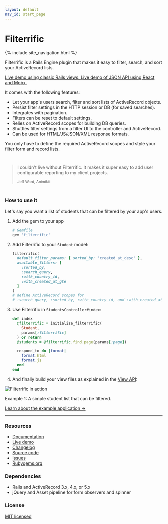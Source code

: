 ```yaml
---
layout: default
nav_id: start_page
---
```


<div class="page-header">
  <h1>Filterrific</h1>
</div>



{% include site_navigation.html %}

<p class="lead">
  Filterrific is a Rails Engine plugin that makes it easy to filter,
  search, and sort your ActiveRecord lists.
</p>

<a href="http://filterrific-demo.herokuapp.com/students" class="btn btn-success btn-large">
  Live demo using classic Rails views.
</a>

<a href="https://filterrific-json-api-demo.herokuapp.com" class="btn btn-success btn-large">
  Live demo of JSON API using React and Mobx.
</a>

It comes with the following features:

* Let your app's users search, filter and sort lists of ActiveRecord objects.
* Persist filter settings in the HTTP session or DB (for saved searches).
* Integrates with pagination.
* Filters can be reset to default settings.
* Relies on ActiveRecord scopes for building DB queries.
* Shuttles filter settings from a filter UI to the controller and ActiveRecord.
* Can be used for HTML/JS/JSON/XML response formats.

You only have to define the required ActiveRecord scopes and style your filter
form and record lists.

<div style="margin: 3em 0; max-width: 560px;" class="well">
  <blockquote style="margin-bottom: 0;">
    <p>
      I couldn't live without Filterrific. It makes it super easy to add
      user configurable reporting to my client projects.
    </p>
    <small>Jeff Ward, Animikii</small>
  </blockquote>
</div>

### How to use it

Let's say you want a list of students that can be filtered by your app's users.

1. Add the gem to your app

    ```ruby
    # Gemfile
    gem 'filterrific'
    ```

2. Add Filterrific to your `Student` model:

    ```ruby
    filterrific(
      default_filter_params: { sorted_by: 'created_at_desc' },
      available_filters: [
        :sorted_by,
        :search_query,
        :with_country_id,
        :with_created_at_gte
      ]
    )
    # define ActiveRecord scopes for
    # :search_query, :sorted_by, :with_country_id, and :with_created_at_gte
    ```

3. Use Filterrific in `StudentsController#index`:

    ```ruby
    def index
      @filterrific = initialize_filterrific(
        Student,
        params[:filterrific]
      ) or return
      @students = @filterrific.find.page(params[:page])

      respond_to do |format|
        format.html
        format.js
      end
    end
    ```

4. And finally build your view files as explained in the [View API](/pages/action_view_api.html):

<p class="unconstrained">
  <img src="/images/screenshot_s.png" alt="Filterrific in action" class="img-polaroid" />
  <div class="img_caption">
    Example 1: A simple student list that can be filtered.
  </div>
</p>

<p>
  <a href="/pages/example_application.html" class='btn btn-success'>Learn about the example application &rarr;</a>
</p>

<hr />

<div class="row">

  <div class="span3">
    <h3>Resources</h3>
    <ul>
      <li><a href="http://filterrific.clearcove.ca">Documentation</a></li>
      <li><a href="http://filterrific-demo.herokuapp.com">Live demo</a></li>
      <li><a href="https://github.com/jhund/filterrific/blob/master/CHANGELOG.md">Changelog</a></li>
      <li><a href="https://github.com/jhund/filterrific">Source code</a></li>
      <li><a href="https://github.com/jhund/filterrific/issues">Issues</a></li>
      <li><a href="http://rubygems.org/gems/filterrific">Rubygems.org</a></li>
    </ul>
  </div>

  <div class="span4">
    <h3>Dependencies</h3>
    <ul>
      <li>Rails and ActiveRecord 3.x, 4.x, or 5.x</li>
      <li>jQuery and Asset pipeline for form observers and spinner</li>
    </ul>
  </div>

  <div class="span3">
    <h3>License</h3>
    <a href="https://github.com/jhund/filterrific/blob/master/MIT-LICENSE">MIT licensed</a>
  </div>

</div>
